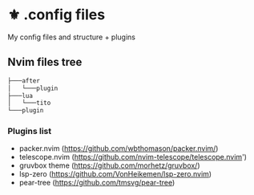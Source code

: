 
# ⚜ .config files
My config files and structure + plugins
## Nvim files tree

```bash
├───after
│   └───plugin
├───lua
│   └───tito
└───plugin
```

### Plugins list

- packer.nvim       (https://github.com/wbthomason/packer.nvim/)
- telescope.nvim    (https://github.com/nvim-telescope/telescope.nvim')
- gruvbox theme     (https://github.com/morhetz/gruvbox/)
- lsp-zero          (https://github.com/VonHeikemen/lsp-zero.nvim)
- pear-tree         (https://github.com/tmsvg/pear-tree)
